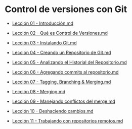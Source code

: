 # Control de versiones con Git

 - [Lección 01 - Introducción.md](Lecci%C3%B3n%2001%20-%20Introducci%C3%B3n.md)

 - [Lección 02 - Qué es Control de Versiones.md](Lecci%C3%B3n%2002%20-%20Qu%C3%A9%20es%20Control%20de%20Versiones.md)

 - [Lección 03 - Instalando Git.md](Lecci%C3%B3n%2003%20-%20Instalando%20Git.md)

 - [Lección 04 - Creando un Repositorio de Git.md](Lecci%C3%B3n%2004%20-%20Creando%20un%20Repositorio%20de%20Git.md)

 - [Lección 05 - Analizando el Historial del Repositorio.md](Lecci%C3%B3n%2005%20-%20Analizando%20el%20Historial%20del%20Repositorio.md)

 - [Lección 06 - Agregando commits al repositorio.md](Lecci%C3%B3n%2006%20-%20Agregando%20commits%20al%20repositorio.md)

 - [Lección 07 - Tagging, Branching & Merging.md](Lecci%C3%B3n%2007%20-%20Tagging%2C%20Branching%20%26%20Merging.md)

 - [Lección 08 - Merging.md](https://github.com/achamizoch/axity-git-internal-training/blob/master/Lecci%C3%B3n%2008%20-%20Merging.md)

 - [Lección 09 - Manejando conflictos del merge.md](https://github.com/achamizoch/axity-git-internal-training/blob/master/Lecci%C3%B3n%2009%20-%20Manejando%20conflictos%20del%20merge.md)

 - [Lección 10 - Deshaciendo cambios.md](https://github.com/achamizoch/axity-git-internal-training/blob/master/Lecci%C3%B3n%2010%20-%20Deshaciendo%20cambios.md)

 - [Lección 11 - Trabajando con repositorios remotos.md](https://github.com/achamizoch/axity-git-internal-training/blob/master/Lecci%C3%B3n%2011%20-%20Trabajando%20con%20repositorios%20remotos.md)
<!--stackedit_data:
eyJoaXN0b3J5IjpbMjAxNTMwNzc4NiwxOTc4MjkyMzE5XX0=
-->
